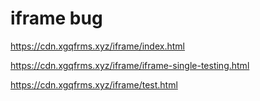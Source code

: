 # iframe bug

https://cdn.xgqfrms.xyz/iframe/index.html

https://cdn.xgqfrms.xyz/iframe/iframe-single-testing.html


https://cdn.xgqfrms.xyz/iframe/test.html
